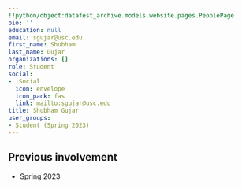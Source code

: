 ```yaml
---
!!python/object:datafest_archive.models.website.pages.PeoplePage
bio: ''
education: null
email: sgujar@usc.edu
first_name: Shubham
last_name: Gujar
organizations: []
role: Student
social:
- !Social
  icon: envelope
  icon_pack: fas
  link: mailto:sgujar@usc.edu
title: Shubham Gujar
user_groups:
- Student (Spring 2023)
---
```



## Previous involvement

* Spring 2023

